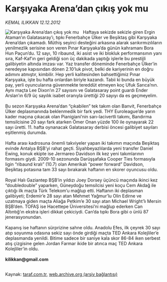 # Karşıyaka Arena’dan çıkış yok mu

*KEMAL ILIKKAN 12.12.2012*

<div class="yazi"><img align="left" alt="Karşıyaka Arena’dan çıkış yok mu" border="0" src="http://www.taraf.com.tr/fotoraflar/makaleler/karsiyaka-arena-dan-cikis-yok-mu_9296_orijinal.jpg" style="border-right-width:10px; border-color:#FFFFFF"/>Haftaya sekizde sekizle giren Ergin Ataman’ın Galatasaray’ı, tıpkı Fenerbahçe Ülker ve Beşiktaş gibi Karşıyaka Arena’dan çıkamadı. Müthiş seyirci desteğini arkasına alarak sarıkırmızılıların yenilmezlik serisine son veren Pınar Karşıyaka’da günün kahramanı Bora Hun Paçun’du. 12 sayı, 10 ribaund, iki asist ve iki blokluk performansının yanı sıra, Kaf-Kaf’ın geri geldiği son üç dakikada yaptığı işlerle bu prestijli galibiyetin altında imzası var. Yaz transfer döneminde Fenerbahçe Ülker’in neredeyse kapısından dönen 2.10’luk pivot, belki de kariyerinin en doğru adımını atmıştır, kimbilir. Hep yerli kalitesinden bahsettiğimiz Pınar Karşıyaka, işte bu hafta onlardan biriyle kazandı. Tabii ki bunda en büyük pay, yerli oyuncularına güvenmekte tereddüt etmeyen koç Ufuk Sarıca’nın. Aynı maçta Lee Dixon’ın 27 sayısını ve Galatasaray point guardı Ender Arslan’ın 6/9 üç sayılık isabet oranıyla ürettiği 20 sayıyı da es geçmeyelim.<br/><br/>Bu sezon Karşıyaka Arena’dan “çıkabilen” tek takım olan Banvit, Fenerbahçe Ülker deplasmanında beklenmedik bir fark yedi. THY Euroleague’de yarın kader maçına çıkacak olan Pianigiani’nin sarı-lacivertli takımı, Bandırma temsilcisine 20 sayı fark atarken Ömer Onan yüzde 100 ile oynayarak 22 sayı üretti. 11. hafta oynanacak Galatasaray derbisi öncesi galibiyet sayıları eşitlenmiş durumda.<br/><br/>Hafta arası kadrosuna önemli takviyeler yapan iki takımın maçında Beşiktaş evinde Antalya BŞB’yi rahat geçti. Siyahbeyazlılarda yeni transfer Daniel Ewing, konuk ekipte ise Jermareo Davidson ilk kez yeni takımlarının formasını giydi. 2009-10 sezonunda Darüşşafaka Cooper Ties formasıyla ligin “ribaund kralı” (10.7) olan Amerikalı “power forward” Davidson, Beşiktaş potasına tam 33 sayı bırakarak haftanın en skorer oyuncusu oldu.<br/><br/>Royal Halı Gaziantep BŞB’in yıldızı Joey Dorsey üçüncü maçında ikinci kez “doubledouble” yaparken, Güneydoğu temsilcisi yeni koçu Cem Akdağ ile çıktığı ilk maçta Türk Telekom’u mağlup etti. Haftanın iki deplasman galibiyeti; Erdemir’e 28 sayı atan Mehmet Yağmur’lu Olin Edirne ve uzatmaya giden maçta Aliağa Petkim’e 30 sayı atan Michael Wright’lı Mersin BŞB’den. TOFAŞ ise Hacettepe Üniversitesi’ni mağlup ederken Can Altıntığ’ın ekstra işleri dikkat çekiciydi. Can’da tıpkı Bora gibi o ünlü 87 jenerasyonundan.<br/><br/>Kapanış ise haftanın sürprizine sahne oldu. Anadolu Efes, ilk çeyrek 30 sayı atıp soyunma odasına sekiz sayı önde girdiği maçta TED Ankara Kolejliler’e deplasmanda yenildi. Bitime sadece bir saniye kala skor 86-84 iken serbest atış çizgisine gelen Jordan Farmar ikide bir atınca maç TED Ankara Kolejliler’in oldu.<br/><br/><b>kilikkan@gmail.com</b><br/><br/>
</div>

Kaynak: [taraf.com.tr](http://www.taraf.com.tr/kemal-ilikkan/makale-karsiyaka-arena-dan-cikis-yok-mu.htm), [web.archive.org (arşiv bağlantısı)](http://web.archive.org/web/20131107161431/http://www.taraf.com.tr/kemal-ilikkan/makale-karsiyaka-arena-dan-cikis-yok-mu.htm)
